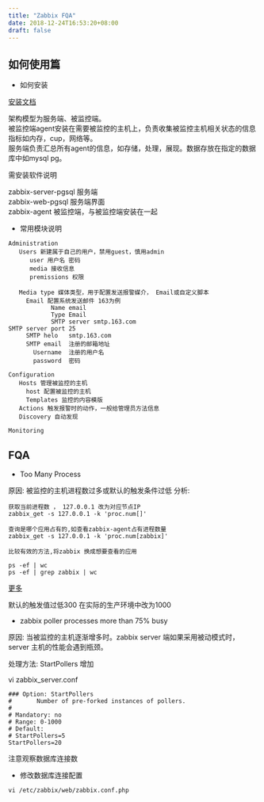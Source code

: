 ```yaml
---
title: "Zabbix FQA"
date: 2018-12-24T16:53:20+08:00
draft: false
---
```

## 如何使用篇

- 如何安装  

[安装文档](https://www.zabbix.com/download?zabbix=4.0&os_distribution=centos&os_version=7&db=PostgreSQL)

架构模型为服务端、被监控端。   
被监控端agent安装在需要被监控的主机上，负责收集被监控主机相关状态的信息指标如内存，cup，网络等。  
服务端负责汇总所有agent的信息，如存储，处理，展现。数据存放在指定的数据库中如mysql pg。

需安装软件说明

zabbix-server-pgsql 服务端   
zabbix-web-pgsql    服务端界面  
zabbix-agent        被监控端，与被监控端安装在一起


- 常用模块说明

``` 
Administration
   Users 新建属于自己的用户，禁用guest，慎用admin
      user 用户名 密码
      media 接收信息
      premissions 权限

   Media type 媒体类型，用于配置发送报警媒介， Email或自定义脚本
     Email 配置系统发送邮件 163为例 
            Name email
            Type Email
            SMTP server smtp.163.com
SMTP server port 25
     SMTP helo   smtp.163.com
     SMTP email  注册的邮箱地址
       Username  注册的用户名
       password  密码

Configuration 
   Hosts 管理被监控的主机
     host 配置被监控的主机
     Templates 监控的内容模版
   Actions 触发报警时的动作，一般给管理员方法信息
   Discovery 自动发现

Monitoring

```  

## FQA

- Too Many Process

原因: 被监控的主机进程数过多或默认的触发条件过低 
分析: 

```
获取当前进程数 ， 127.0.0.1 改为对应节点IP
zabbix_get -s 127.0.0.1 -k 'proc.num[]'  

查询是哪个应用占有的,如查看zabbix-agent占有进程数量
zabbix_get -s 127.0.0.1 -k 'proc.num[zabbix]'

比较有效的方法,将zabbix 换成想要查看的应用

ps -ef | wc
ps -ef | grep zabbix | wc  

```

[更多](https://www.zabbix.com/documentation/4.0/zh/manual/appendix/items/proc_mem_num_notes?s[]=proc&s[]=num)

默认的触发值过低300 在实际的生产环境中改为1000

- zabbix poller processes more than 75% busy

原因: 当被监控的主机逐渐增多时。zabbix server 端如果采用被动模式时，server 主机的性能会遇到瓶颈。

处理方法:  StartPollers 增加 

vi zabbix_server.conf
```
### Option: StartPollers
#       Number of pre-forked instances of pollers.
#
# Mandatory: no
# Range: 0-1000
# Default:
# StartPollers=5
StartPollers=20
```

注意观察数据库连接数

- 修改数据库连接配置

```
vi /etc/zabbix/web/zabbix.conf.php
```
